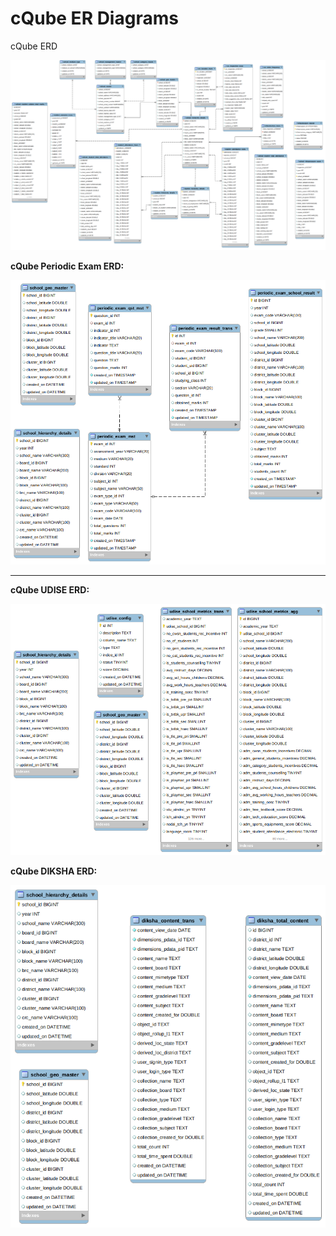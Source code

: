 # cQube ER Diagrams

cQube ERD

![](<../.gitbook/assets/image (3) (1) (1).png>)



**cQube Periodic Exam ERD:**

![](<../.gitbook/assets/image (2) (1).png>)

****

**cQube UDISE ERD:**

![](<../.gitbook/assets/image (1) (1) (1).png>)



**cQube DIKSHA ERD:**

![](<../.gitbook/assets/image (1) (2).png>)
